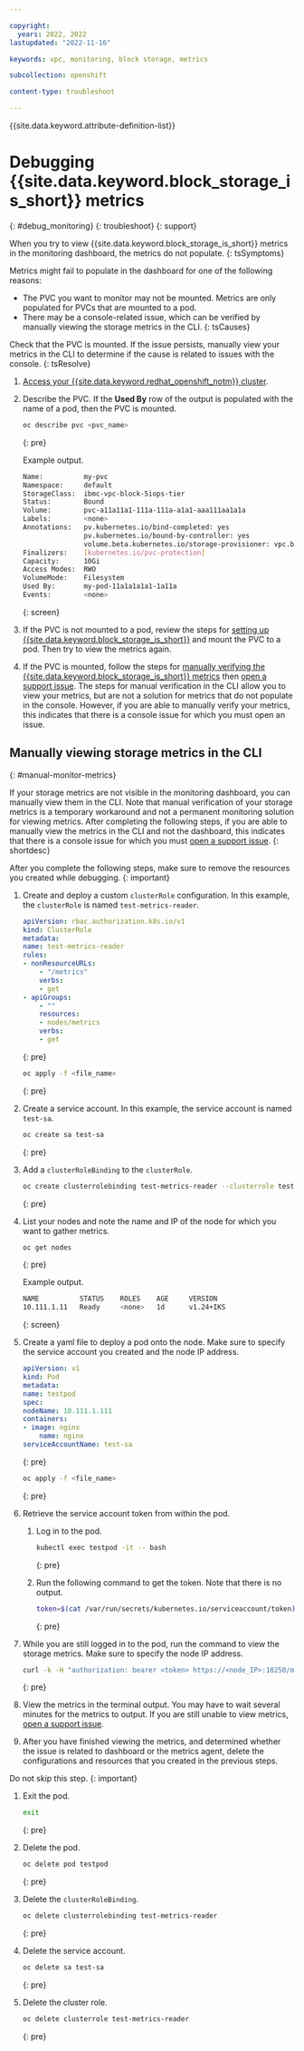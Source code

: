 ```yaml
---

copyright: 
  years: 2022, 2022
lastupdated: "2022-11-16"

keywords: vpc, monitoring, block storage, metrics

subcollection: openshift

content-type: troubleshoot

---
```


{{site.data.keyword.attribute-definition-list}}



# Debugging {{site.data.keyword.block_storage_is_short}} metrics 
{: #debug_monitoring}
{: troubleshoot}
{: support}

When you try to view {{site.data.keyword.block_storage_is_short}} metrics in the monitoring dashboard, the metrics do not populate. 
{: tsSymptoms}

Metrics might fail to populate in the dashboard for one of the following reasons: 
* The PVC you want to monitor may not be mounted. Metrics are only populated for PVCs that are mounted to a pod.
* There may be a console-related issue, which can be verified by manually viewing the storage metrics in the CLI. 
{: tsCauses}

Check that the PVC is mounted. If the issue persists, manually view your metrics in the CLI to determine if the cause is related to issues with the console. 
{: tsResolve}

1. [Access your {{site.data.keyword.redhat_openshift_notm}} cluster](/docs/openshift?topic=openshift-access_cluster).

2. Describe the PVC. If the **Used By** row of the output is populated with the name of a pod, then the PVC is mounted. 

    ```sh
    oc describe pvc <pvc_name>
    ```
    {: pre}

    Example output. 

    ```sh
    Name:          my-pvc
    Namespace:     default
    StorageClass:  ibmc-vpc-block-5iops-tier
    Status:        Bound
    Volume:        pvc-a11a11a1-111a-111a-a1a1-aaa111aa1a1a 
    Labels:        <none>
    Annotations:   pv.kubernetes.io/bind-completed: yes
                   pv.kubernetes.io/bound-by-controller: yes
                   volume.beta.kubernetes.io/storage-provisioner: vpc.block.csi.ibm.io
    Finalizers:    [kubernetes.io/pvc-protection]
    Capacity:      10Gi
    Access Modes:  RWO
    VolumeMode:    Filesystem
    Used By:       my-pod-11a1a1a1a1-1a11a 
    Events:        <none>
    ```
    {: screen}

3. If the PVC is not mounted to a pod, review the steps for [setting up {{site.data.keyword.block_storage_is_short}}](/docs/openshift?topic=openshift-vpc-block#vpc-block-add) and mount the PVC to a pod. Then try to view the metrics again. 
4. If the PVC is mounted, follow the steps for [manually verifying the {{site.data.keyword.block_storage_is_short}} metrics](#manual-monitor-metrics) then [open a support issue](/docs/openshift?topic=openshift-get-help#help-support). The steps for manual verification in the CLI allow you to view your metrics, but are not a solution for metrics that do not populate in the console. However, if you are able to manually verify your metrics, this indicates that there is a console issue for which you must open an issue.

## Manually viewing storage metrics in the CLI
{: #manual-monitor-metrics}

If your storage metrics are not visible in the monitoring dashboard, you can manually view them in the CLI. Note that manual verification of your storage metrics is a temporary workaround and not a permanent monitoring solution for viewing metrics. After completing the following steps, if you are able to manually view the metrics in the CLI and not the dashboard, this indicates that there is a console issue for which you must [open a support issue](/docs/openshift?topic=openshift-get-help#help-support).
{: shortdesc}

After you complete the following steps, make sure to remove the resources you created while debugging. 
{: important}


1. Create and deploy a custom `clusterRole` configuration. In this example, the `clusterRole` is named `test-metrics-reader`.

    ```yaml
    apiVersion: rbac.authorization.k8s.io/v1
    kind: ClusterRole
    metadata:
    name: test-metrics-reader
    rules:
    - nonResourceURLs:
        - "/metrics"
        verbs:
        - get
    - apiGroups:
        - ""
        resources:
        - nodes/metrics
        verbs:
        - get
    ```
    {: pre}

    ```sh
    oc apply -f <file_name>
    ```
    {: pre}

1. Create a service account. In this example, the service account is named `test-sa`.

    ```sh
    oc create sa test-sa
    ```
    {: pre}

1. Add a `clusterRoleBinding` to the `clusterRole`.

    ```sh
    oc create clusterrolebinding test-metrics-reader --clusterrole test-metrics-reader --serviceaccount=default:test-sa
    ```
    {: pre}

1. List your nodes and note the name and IP of the node for which you want to gather metrics. 

    ```sh
    oc get nodes
    ```
    {: pre}

    Example output.

    ```sh
    NAME          STATUS    ROLES    AGE     VERSION              
    10.111.1.11   Ready     <none>   1d      v1.24+IKS            
    ```
    {: screen}

1. Create a yaml file to deploy a pod onto the node. Make sure to specify the service account you created and the node IP address.

    ```yaml
    apiVersion: v1
    kind: Pod
    metadata:
    name: testpod
    spec:
    nodeName: 10.111.1.111
    containers:
    - image: nginx
        name: nginx
    serviceAccountName: test-sa
    ```
    {: pre}

    ```sh
    oc apply -f <file_name>
    ```
    {: pre}

1. Retrieve the service account token from within the pod. 

    1. Log in to the pod.

        ```sh
        kubectl exec testpod -it -- bash
        ```
        {: pre}

    1. Run the following command to get the token. Note that there is no output. 

        ```sh
        token=$(cat /var/run/secrets/kubernetes.io/serviceaccount/token)
        ```
        {: pre}

1. While you are still logged in to the pod, run the command to view the storage metrics. Make sure to specify the node IP address. 

    ```sh
    curl -k -H "authorization: bearer <token> https://<node_IP>:10250/metrics | grep kubelet_volume_stats
    ```
    {: pre}

1. View the metrics in the terminal output. You may have to wait several minutes for the metrics to output. If you are still unable to view metrics, [open a support issue](/docs/openshift?topic=openshift-get-help#help-support).

1. After you have finished viewing the metrics, and determined whether the issue is related to dashboard or the metrics agent, delete the configurations and resources that you created in the previous steps.

Do not skip this step. 
{: important}

1. Exit the pod.
    ```sh
    exit
    ```
    {: pre}

1. Delete the pod.
    ```sh 
    oc delete pod testpod
    ```
    {: pre}

1. Delete the `clusterRoleBinding`.
    ```sh
    oc delete clusterrolebinding test-metrics-reader
    ```
    {: pre}

1. Delete the service account. 
    ```sh
    oc delete sa test-sa
    ```
    {: pre}

1. Delete the cluster role.
    ```sh
    oc delete clusterrole test-metrics-reader
    ```
    {: pre}
    
    
    
